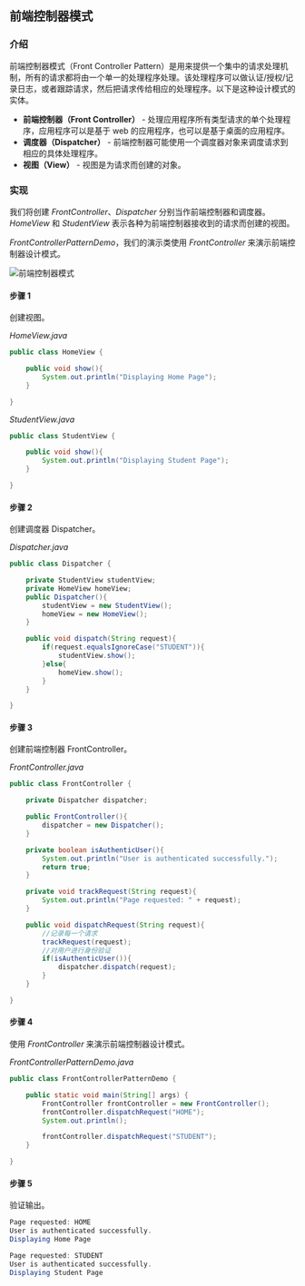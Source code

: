 ## 前端控制器模式

### 介绍

前端控制器模式（Front Controller Pattern）是用来提供一个集中的请求处理机制，所有的请求都将由一个单一的处理程序处理。该处理程序可以做认证/授权/记录日志，或者跟踪请求，然后把请求传给相应的处理程序。以下是这种设计模式的实体。

- **前端控制器（Front Controller）** - 处理应用程序所有类型请求的单个处理程序，应用程序可以是基于 web 的应用程序，也可以是基于桌面的应用程序。
- **调度器（Dispatcher）** - 前端控制器可能使用一个调度器对象来调度请求到相应的具体处理程序。
- **视图（View）** - 视图是为请求而创建的对象。

### 实现

我们将创建 *FrontController*、*Dispatcher* 分别当作前端控制器和调度器。*HomeView* 和 *StudentView* 表示各种为前端控制器接收到的请求而创建的视图。

*FrontControllerPatternDemo*，我们的演示类使用 *FrontController* 来演示前端控制器设计模式。

![前端控制器模式](https://imgconvert.csdnimg.cn/aHR0cHM6Ly9yYXcuZ2l0aHVidXNlcmNvbnRlbnQuY29tL0pvdXJXb24vaW1hZ2UvbWFzdGVyLyVFOCVBRSVCRSVFOCVBRSVBMSVFNiVBOCVBMSVFNSVCQyU4Ri8lRTUlODklOEQlRTclQUIlQUYlRTYlOEUlQTclRTUlODglQjYlRTUlOTklQTglRTYlQTglQTElRTUlQkMlOEYuanBn)



#### 步骤 1

创建视图。

*HomeView.java*

```java
public class HomeView {

    public void show(){
        System.out.println("Displaying Home Page");
    }

}
```

*StudentView.java*

```java
public class StudentView {

    public void show(){
        System.out.println("Displaying Student Page");
    }

}
```

#### 步骤 2

创建调度器 Dispatcher。

*Dispatcher.java*

```java
public class Dispatcher {

    private StudentView studentView;
    private HomeView homeView;
    public Dispatcher(){
        studentView = new StudentView();
        homeView = new HomeView();
    }

    public void dispatch(String request){
        if(request.equalsIgnoreCase("STUDENT")){
            studentView.show();
        }else{
            homeView.show();
        }
    }

}
```

#### 步骤 3

创建前端控制器 FrontController。

*FrontController.java*

```java
public class FrontController {

    private Dispatcher dispatcher;

    public FrontController(){
        dispatcher = new Dispatcher();
    }

    private boolean isAuthenticUser(){
        System.out.println("User is authenticated successfully.");
        return true;
    }

    private void trackRequest(String request){
        System.out.println("Page requested: " + request);
    }

    public void dispatchRequest(String request){
        //记录每一个请求
        trackRequest(request);
        //对用户进行身份验证
        if(isAuthenticUser()){
            dispatcher.dispatch(request);
        }
    }

}
```

#### 步骤 4

使用 *FrontController* 来演示前端控制器设计模式。

*FrontControllerPatternDemo.java*

```java
public class FrontControllerPatternDemo {

    public static void main(String[] args) {
        FrontController frontController = new FrontController();
        frontController.dispatchRequest("HOME");
        System.out.println();

        frontController.dispatchRequest("STUDENT");
    }

}
```

#### 步骤 5

验证输出。

```java
Page requested: HOME
User is authenticated successfully.
Displaying Home Page

Page requested: STUDENT
User is authenticated successfully.
Displaying Student Page
```



